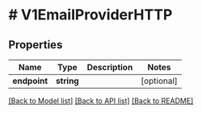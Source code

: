 # # V1EmailProviderHTTP

## Properties

Name | Type | Description | Notes
------------ | ------------- | ------------- | -------------
**endpoint** | **string** |  | [optional]

[[Back to Model list]](../../README.md#models) [[Back to API list]](../../README.md#endpoints) [[Back to README]](../../README.md)
